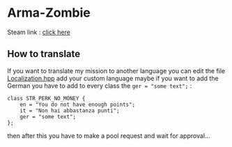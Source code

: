 # Arma-Zombie
Steam link : [click here](https://steamcommunity.com/sharedfiles/filedetails/?id=1511936794 "Arma Zombie")

## How to translate
If you want to translate my mission to another language you can edit the file [Localization.hpp](https://github.com/alezm00/Arma-Zombie/blob/master/zombie2.grassland/localization.hpp) add your custom language maybe if you want to add the German you have to add to every class the `ger = "some text";` :
```
class STR_PERK_NO_MONEY {
	en = "You do not have enough points";
	it = "Non hai abbastanza punti";
	ger = "some text";
};
```
then after this you have to make a pool request and wait for approval...
